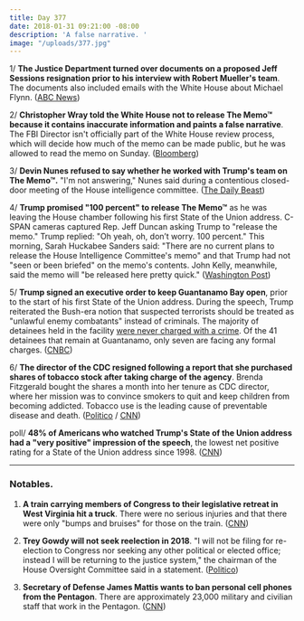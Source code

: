 ```yaml
---
title: Day 377
date: 2018-01-31 09:21:00 -08:00
description: 'A false narrative. '
image: "/uploads/377.jpg"
---
```


1/ **The Justice Department turned over documents on a proposed Jeff Sessions resignation prior to his interview with Robert Mueller's team**. The documents also included emails with the White House about Michael Flynn. ([ABC News](http://abcnews.go.com/US/doj-special-counsel-internal-docs-sessions-resignation/story?id=52721241))

2/ **Christopher Wray told the White House not to release The Memo™ because it contains inaccurate information and paints a false narrative**. The FBI Director isn't officially part of the White House review process, which will decide how much of the memo can be made public, but he was allowed to read the memo on Sunday. ([Bloomberg](https://www.bloomberg.com/news/articles/2018-01-31/trump-says-100-percent-after-he-s-asked-to-release-gop-memo))

3/ **Devin Nunes refused to say whether he worked with Trump's team on The Memo™.** "I'm not answering," Nunes said during a contentious closed-door meeting of the House intelligence committee. ([The Daily Beast](https://www.thedailybeast.com/devin-nunes-wont-say-if-he-worked-with-white-house-on-anti-fbi-memo))

4/ **Trump promised "100 percent" to release The Memo™** as he was leaving the House chamber following his first State of the Union address. C-SPAN cameras captured Rep. Jeff Duncan asking Trump to "release the memo." Trump replied: "Oh yeah, oh, don’t worry. 100 percent." This morning, Sarah Huckabee Sanders said: "There are no current plans to release the House Intelligence Committee's memo" and that Trump had not "seen or been briefed" on the memo's contents. John Kelly, meanwhile, said the memo will "be released here pretty quick." ([Washington Post](https://www.washingtonpost.com/powerpost/trump-wants-to-release-memo-100-percent-as-white-house-tries-to-walk-it-back/2018/01/31/240f34a4-0690-11e8-8777-2a059f168dd2_story.html))

5/ **Trump signed an executive order to keep Guantanamo Bay open**, prior to the start of his first State of the Union address. During the speech, Trump reiterated the Bush-era notion that suspected terrorists should be treated as "unlawful enemy combatants" instead of criminals. The majority of detainees held in the facility [were never charged with a crime](https://www.hrw.org/video-photos/interactive/2017/03/30/guantanamo-facts-and-figures). Of the 41 detainees that remain at Guantanamo, only seven are facing any formal charges. ([CNBC](https://www.cnbc.com/2018/01/30/trump-signs-executive-order-to-keep-guantanamo-bay-prison-open.html))

6/ **The director of the CDC resigned following a report that she purchased shares of tobacco stock after taking charge of the agency**. Brenda Fitzgerald bought the shares a month into her tenure as CDC director, where her mission was to convince smokers to quit and keep children from becoming addicted. Tobacco use is the leading cause of preventable disease and death. ([Politico](https://www.politico.com/story/2018/01/30/cdc-director-tobacco-stocks-after-appointment-316245) / [CNN](https://www.cnn.com/2018/01/31/health/cdc-director-fitzgerald-resigns-bn/index.html))

poll/ **48% of Americans who watched Trump's State of the Union address had a "very positive" impression of the speech**, the lowest net positive rating for a State of the Union address since 1998. ([CNN](https://www.cnn.com/2018/01/31/politics/state-of-the-union-reaction-poll/index.html))

---

### Notables.

1. **A train carrying members of Congress to their legislative retreat in West Virginia hit a truck**. There were no serious injuries and that there were only "bumps and bruises" for those on the train. ([CNN](https://www.cnn.com/2018/01/31/politics/congress-train-accident/index.html))

2. **Trey Gowdy will not seek reelection in 2018**. "I will not be filing for re-election to Congress nor seeking any other political or elected office; instead I will be returning to the justice system," the chairman of the House Oversight Committee said in a statement. ([Politico](https://www.politico.com/story/2018/01/31/gowdy-wont-seek-reelection-380231))

3. **Secretary of Defense James Mattis wants to ban personal cell phones from the Pentagon**. There are approximately 23,000 military and civilian staff that work in the Pentagon. ([CNN](https://www.cnn.com/2018/01/31/politics/mattis-pentagon-cellphone-ban/index.html))